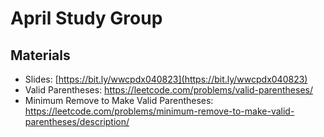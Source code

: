 # April Study Group

## Materials

- Slides: [https://bit.ly/wwcpdx040823](https://bit.ly/wwcpdx040823)
- Valid Parentheses: https://leetcode.com/problems/valid-parentheses/
- Minimum Remove to Make Valid Parentheses: https://leetcode.com/problems/minimum-remove-to-make-valid-parentheses/description/
